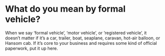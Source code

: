 
# What do you mean by formal vehicle?

When we say ‘formal vehicle’, ‘motor vehicle’, or ‘registered vehicle’, it doesn’t matter if it’s a car, trailer, boat, seaplane, caravan, hot-air balloon, or Hansom cab. If it’s core to your business and requires some kind of official paperwork, put it up here.
